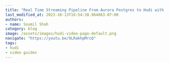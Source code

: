 ```yaml
---
title: "Real Time Streaming Pipeline From Aurora Postgres to Hudi with DMS , Kinesis and Flink |Hands on Lab"
last_modified_at: 2023-10-13T16:54:38.964863-07:00
authors:
- name: Soumil Shah
category: blog
image: /assets/images/hudi-video-page-default.png
navigate: "https://youtu.be/9LRakhpMrcQ"
tags:
- hudi
- video guides
---
```

